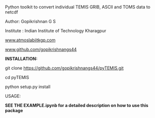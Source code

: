 Python toolkit to convert individual TEMIS GRIB, ASCII and TOMS data to netcdf

Author: Gopikrishnan G S

Institute : Indian Institute of Technology Kharagpur

www.atmoslabiitkgp.com

www.github.com/gopikrishnangs44


**INSTALLATION:**


  git clone https://github.com/gopikrishnangs44/pyTEMIS.git

  cd pyTEMIS

  python setup.py install


USAGE:

**SEE THE EXAMPLE.ipynb for a detailed description on how to use this package**


